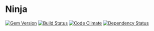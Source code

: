 # Ninja

[![Gem Version](https://img.shields.io/gem/v/ninja.svg)](https://rubygems.org/gems/ninja)
[![Build Status](https://img.shields.io/travis/mtwilliams/ninja/master.svg)](https://travis-ci.org/mtwilliams/ninja)
[![Code Climate](https://img.shields.io/codeclimate/github/mtwilliams/ninja.svg)](https://codeclimate.com/github/mtwilliams/ninja)
[![Dependency Status](https://img.shields.io/gemnasium/mtwilliams/ninja.svg)](https://gemnasium.com/mtwilliams/ninja)

